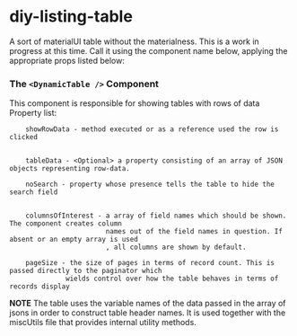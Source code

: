 # diy-listing-table
A sort of materialUI table without the materialness. This is a work in progress at this time.
Call it using the component name below, applying the appropriate props listed below:
### The `<DynamicTable />` Component

This component is responsible for showing tables with rows of data Property list:

```
    showRowData - method executed or as a reference used the row is clicked


    tableData - <Optional> a property consisting of an array of JSON objects representing row-data.
    
    noSearch - property whose presence tells the table to hide the search field
    
    
    columnsOfInterest - a array of field names which should be shown. The component creates column
                        names out of the field names in question. If absent or an empty array is used
                        , all columns are shown by default.
                        
    pageSize - the size of pages in terms of record count. This is passed directly to the paginator which
              wields control over how the table behaves in terms of records display

```

**NOTE** 
The table uses the variable names of the data passed in the array of jsons in order to
construct table header names. It is used together with the miscUtils file that provides internal utility
methods. 
